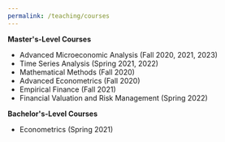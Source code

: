 ```yaml
---
permalink: /teaching/courses
---
```


**Master's-Level Courses**
- Advanced Microeconomic Analysis (Fall 2020, 2021, 2023)
- Time Series Analysis (Spring 2021, 2022)
- Mathematical Methods (Fall 2020)
- Advanced Econometrics (Fall 2020)
- Empirical Finance (Fall 2021)
- Financial Valuation and Risk Management (Spring 2022)

**Bachelor's-Level Courses**
- Econometrics (Spring 2021) 
